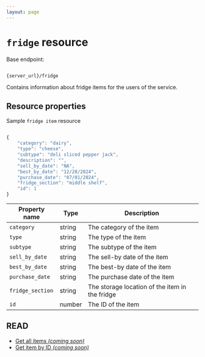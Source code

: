 ```yaml
---
layout: page
---
```


# `fridge` resource

Base endpoint:

```shell

{server_url}/fridge
```

Contains information about fridge items for the users of the service.

## Resource properties

Sample `fridge item` resource

```js

{
    "category": "dairy",
    "type": "cheese",
    "subtype": "deli sliced pepper jack",
    "description": "",
    "sell_by_date": "NA",
    "best_by_date": "12/28/2024",
    "purchase_date": "07/01/2024",
    "fridge_section": "middle shelf",
    "id": 1
}
```

| Property name    | Type   | Description                                     |
| ---------------- | ------ | ----------------------------------------------- |
| `category`       | string | The category of the item                        |
| `type`           | string | The type of the item                            |
| `subtype`        | string | The subtype of the item                         |
| `sell_by_date`   | string | The sell-by date of the item                    |
| `best_by_date`   | string | The best-by date of the item                    |
| `purchase_date`  | string | The purchase date of the item                   |
| `fridge_section` | string | The storage location of the item in the fridge  |
| `id`             | number | The ID of the item                              |

## READ

* [Get all items _(coming soon)_](#resource-properties)
* [Get item by ID _(coming soon)_](#resource-properties)
